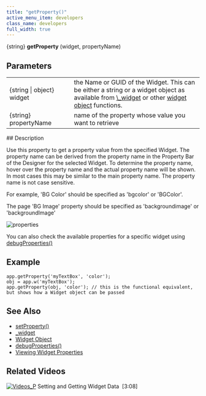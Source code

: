 ```yaml
---
title: "getProperty()"
active_menu_item: developers
class_name: developers
full_width: true
---
```



{string} **getProperty** (widget, propertyName)

## Parameters

<table>
<tr>
<td width="158">
{string | object} widget

</td>
<td width="20">
</td>
<td width="702">
    the Name or GUID of the Widget. This can be either a string or a widget object as available from <a href="/developers/documentation/scripting-apis/client-api/objects-titbits/ref-widget">\_widget</a> or other <a href="/developers/documentation/scripting-apis/client-api/objects-titbits/widget-object">widget object</a> functions.

</td>
</tr>
<tr>
<td width="158">
{string} propertyName

</td>
<td width="20">
</td>
<td width="702">
name of the property whose value you want to retrieve

</td>
</tr>
</table>
## Description

Use this property to get a property value from the specified Widget. The property name can be derived from the property name in the Property Bar of the Designer for the selected Widget. To determine the property name, hover over the property name and the actual property name will be shown. In most cases this may be similar to the main property name. The property name is not case sensitive.

For example, 'BG Color' should be specified as 'bgcolor' or 'BGColor'.

The page 'BG Image' property should be specified as 'backgroundimage' or 'backgroundImage'

![properties](/img/docs/properties.png)

You can also check the available properties for a specific widget using [debugProperties()](/developers/documentation/scripting-apis/client-api/app-functions/debugproperties)

## Example

    app.getProperty('myTextBox', 'color');
    obj = app.w('myTextBox');
    app.getProperty(obj, 'color'); // this is the functional equivalent, but shows how a Widget object can be passed
   

## See Also

 - [setProperty()](/developers/documentation/scripting-apis/client-api/widget-functions/setproperty)
 - [\_widget](/developers/documentation/scripting-apis/client-api/objects-titbits/ref-widget)
 - [Widget Object](/developers/documentation/scripting-apis/client-api/objects-titbits/widget-object)
 - [debugProperties()](/developers/documentation/scripting-apis/client-api/app-functions/debugproperties)
 - [Viewing Widget Properties](/developers/documentation/scripting-apis/client-scripting-overview/debugging-ac-scripts/viewing-widget-properties)

## Related Videos

[![Videos\_P](/img/docs/videos_p.png)](http://www.youtube.com/v/VTypeamWf5E?autoplay=1&hd=1&fs=1&showsearch=0&rel=0&) Setting and Getting Widget Data  [3:08]

